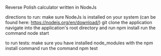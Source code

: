 Reverse Polish calculator written in NodeJs

directions to run: 
make sure NodeJs is installed on your system (can be found here: https://nodejs.org/en/download/)
git clone the application
navigate into the application's root directory and run npm install
run the command node start


to run tests:
make sure you have installed node_modules with the npm install command
run the command npm test

